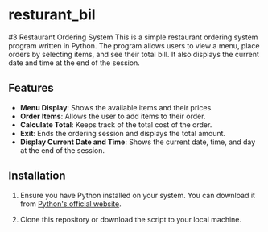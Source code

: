 # resturant_bil
#3 Restaurant Ordering System
This is a simple restaurant ordering system program written in Python. The program allows users to view a menu, place orders by selecting items, and see their total bill. It also displays the current date and time at the end of the session.

## Features

- **Menu Display**: Shows the available items and their prices.
- **Order Items**: Allows the user to add items to their order.
- **Calculate Total**: Keeps track of the total cost of the order.
- **Exit**: Ends the ordering session and displays the total amount.
- **Display Current Date and Time**: Shows the current date, time, and day at the end of the session.

## Installation

1. Ensure you have Python installed on your system. You can download it from [Python's official website](https://www.python.org/).

2. Clone this repository or download the script to your local machine.


